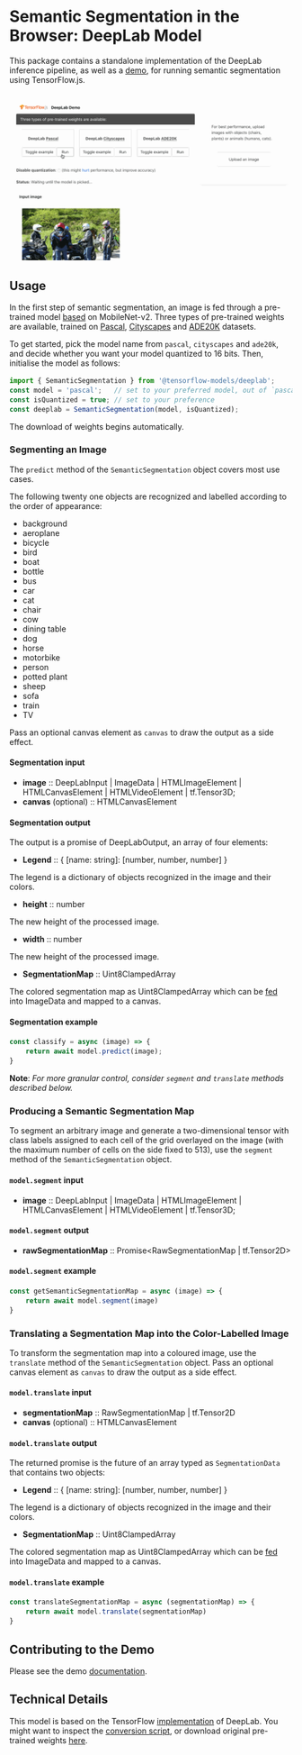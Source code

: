 # Semantic Segmentation in the Browser: DeepLab Model

This package contains a standalone implementation of the DeepLab inference pipeline, as well as a [demo](./demo), for running semantic segmentation using TensorFlow.js.

![DeepLab Demo](./docs/deeplab-demo.gif)

## Usage

In the first step of semantic segmentation, an image is fed through a pre-trained model [based](https://github.com/tensorflow/models/blob/master/research/deeplab/g3doc/model_zoo.md) on MobileNet-v2. Three types of pre-trained weights are available, trained on [Pascal](http://host.robots.ox.ac.uk/pascal/VOC/), [Cityscapes](https://www.cityscapes-dataset.com) and [ADE20K](https://groups.csail.mit.edu/vision/datasets/ADE20K/) datasets.

To get started, pick the model name from `pascal`, `cityscapes` and `ade20k`, and decide whether you want your model quantized to 16 bits. Then, initialise the model as follows:

```typescript
import { SemanticSegmentation } from '@tensorflow-models/deeplab';
const model = 'pascal';   // set to your preferred model, out of `pascal`, `cityscapes` and `ade20k`
const isQuantized = true; // set to your preference
const deeplab = SemanticSegmentation(model, isQuantized);
```

The download of weights begins automatically.

### Segmenting an Image

The `predict` method of the `SemanticSegmentation` object covers most use cases.

The following twenty one objects are recognized and labelled according to the order of appearance:

* background
* aeroplane
* bicycle
* bird
* boat
* bottle
* bus
* car
* cat
* chair
* cow
* dining table
* dog
* horse
* motorbike
* person
* potted plant
* sheep
* sofa
* train
* TV

Pass an optional canvas element as `canvas` to draw the output as a side effect.

#### Segmentation input

* **image** :: DeepLabInput | ImageData | HTMLImageElement | HTMLCanvasElement | HTMLVideoElement | tf.Tensor3D;
* **canvas** (optional) :: HTMLCanvasElement

#### Segmentation output

The output is a promise of DeepLabOutput, an array of four elements:

* **Legend** :: { [name: string]: [number, number, number] }

The legend is a dictionary of objects recognized in the image and their colors.

* **height** :: number

The new height of the processed image.

* **width** :: number

The new height of the processed image.

* **SegmentationMap** :: Uint8ClampedArray

The colored segmentation map as Uint8ClampedArray which can be [fed](https://developer.mozilla.org/en-US/docs/Web/API/Canvas_API/Tutorial/Pixel_manipulation_with_canvas) into ImageData and mapped to a canvas.

#### Segmentation example

```typescript
const classify = async (image) => {
    return await model.predict(image);
}
```

**Note**: *For more granular control, consider `segment` and `translate` methods described below.*

### Producing a Semantic Segmentation Map

To segment an arbitrary image and generate a two-dimensional tensor with class labels assigned to each cell of the grid overlayed on the image (with the maximum number of cells on the side fixed to 513), use the `segment` method of the `SemanticSegmentation` object.

#### `model.segment` input

* **image** :: DeepLabInput | ImageData | HTMLImageElement | HTMLCanvasElement | HTMLVideoElement | tf.Tensor3D;

#### `model.segment` output

* **rawSegmentationMap** :: Promise<RawSegmentationMap | tf.Tensor2D>

#### `model.segment` example

```javascript
const getSemanticSegmentationMap = async (image) => {
    return await model.segment(image)
}
```

### Translating a Segmentation Map into the Color-Labelled Image

To transform the segmentation map into a coloured image, use the `translate` method of the `SemanticSegmentation` object. Pass an optional canvas element as `canvas` to draw the output as a side effect.

#### `model.translate` input

* **segmentationMap** :: RawSegmentationMap | tf.Tensor2D
* **canvas** (optional) :: HTMLCanvasElement

#### `model.translate` output

The returned promise is the future of an array typed as `SegmentationData` that contains two objects:

* **Legend** :: { [name: string]: [number, number, number] }

The legend is a dictionary of objects recognized in the image and their colors.

* **SegmentationMap** :: Uint8ClampedArray

The colored segmentation map as Uint8ClampedArray which can be [fed](https://developer.mozilla.org/en-US/docs/Web/API/Canvas_API/Tutorial/Pixel_manipulation_with_canvas) into ImageData and mapped to a canvas.

#### `model.translate` example

```javascript
const translateSegmentationMap = async (segmentationMap) => {
    return await model.translate(segmentationMap)
}
```

## Contributing to the Demo

Please see the demo [documentation](./demo/README.md).

## Technical Details

This model is based on the TensorFlow [implementation](https://github.com/tensorflow/models/tree/master/research/deeplab) of DeepLab. You might want to inspect the [conversion script](./convert_deeplab.sh), or download original pre-trained weights [here](https://github.com/tensorflow/models/blob/master/research/deeplab/g3doc/model_zoo.md).
